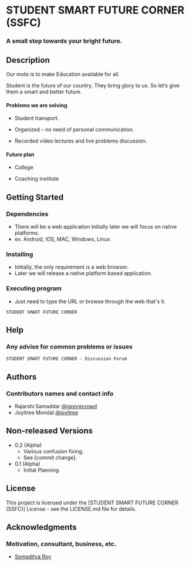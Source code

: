 # STUDENT SMART FUTURE CORNER (SSFC)

### A small step towards your bright future.

## Description


Our moto is to make Education available for all.

Student is the future of our country. 
They bring glory to us. So let’s give them a 
smart and better future.


#### Problems we are solving

* Student transport.

* Organized – no need of personal communication.

* Recorded video lectures and live problems discussion.

#### Future plan

* College

* Coaching institute


## Getting Started

### Dependencies

* There will be a web application initially later we will focus on native platforms.
* ex. Android, IOS, MAC, Windows, Linux

### Installing

* Initially, the only requirement is a web browser.
* Later we will release a native platform based application.

### Executing program

* Just need to type the URL or browse through the web that's it.
```
STUDENT SMART FUTURE CORNER
```

## Help

### Any advise for common problems or issues
```
STUDENT SMART FUTURE CORNER - Discussion Forum
```

## Authors

### Contributors names and contact info

* Rajarshi Samaddar [@ignorecrowd](https://ignorecrowd.co.in/)
* Joyitree Mondal [@joyitree](https://github.com/joyitree)

## Non-released Versions

* 0.2 (Alpha)
    * Various confusion fixing.
    * See [commit change].
* 0.1 (Alpha)
    * Initial Planning.

## License

This project is licensed under the [STUDENT SMART FUTURE CORNER (SSFC)] License - see the LICENSE.md file for details.

## Acknowledgments

### Motivation, consultant, business, etc.
* [Somaditya Roy](https://www.linkedin.com/in/rsomaditya/)
